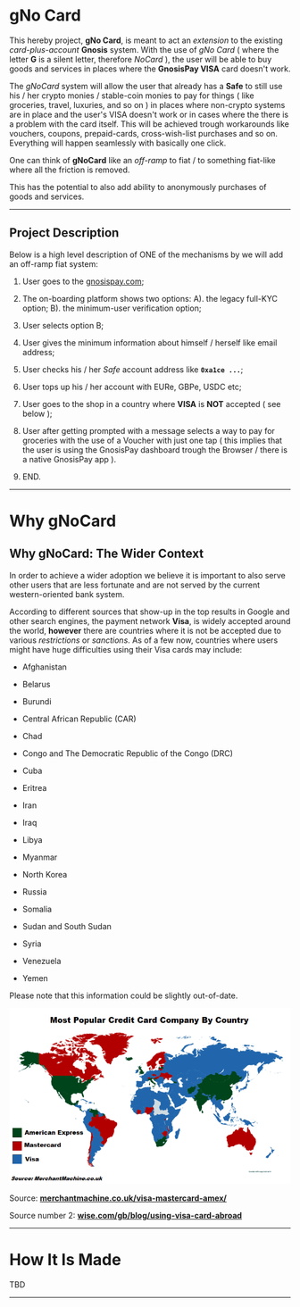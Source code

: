 # gNo Card

This hereby project, **gNo Card**, is meant to act an _extension_ to the existing _card-plus-account_ **Gnosis** system. With the use of _gNo Card_ ( where the letter **G** is a silent letter, therefore _NoCard_ ), the user will be able to buy goods and services in places where the **GnosisPay VISA** card doesn't work.

The _gNoCard_ system will allow the user that already has a **Safe** to still use his / her crypto monies / stable-coin monies to pay for things ( like groceries, travel, luxuries, and so on ) in places where non-crypto systems are in place and the user's VISA doesn't work or in cases where the there is a problem with the card itself. This will be achieved trough workarounds like vouchers, coupons, prepaid-cards, cross-wish-list purchases and so on. Everything will happen seamlessly with basically one click.

One can think of **gNoCard** like an _off-ramp_ to fiat / to something fiat-like where all the friction is removed.

This has the potential to also add ability to anonymously purchases of goods and services.

---

## Project Description

Below is a high level description of ONE of the mechanisms by we will add an off-ramp fiat system:

1. User goes to the [gnosispay.com](https://gnosispay.com/);

2. The on-boarding platform shows two options: A). the legacy full-KYC option; B). the minimum-user verification option;

3. User selects option B;

4. User gives the minimum information about himself / herself like email address;

5. User checks his / her _Safe_ account address like **`0xa1ce ...`**;

6. User tops up his / her account with EURe, GBPe, USDC etc;

7. User goes to the shop in a country where **VISA** is **NOT** accepted ( see below );

8. User after getting prompted with a message selects a way to pay for groceries with the use of a Voucher with just one tap ( this implies that the user is using the GnosisPay dashboard trough the Browser / there is a native GnosisPay app ).

9. END.

---

# Why gNoCard

## Why gNoCard: The Wider Context

In order to achieve a wider adoption we believe it is important to also serve other users that are less fortunate and are not served by the current western-oriented bank system.

According to different sources that show-up in the top results in Google and other search engines, the payment network **Visa**, is widely accepted around the world, **however** there are countries where it is not be accepted due to various _restrictions_ or _sanctions_. As of a few now, countries where users might have huge difficulties using their Visa cards may include:

* Afghanistan

* Belarus

* Burundi

* Central African Republic (CAR)

* Chad

* Congo and The Democratic Republic of the Congo (DRC)

* Cuba

* Eritrea

* Iran

* Iraq

* Libya

* Myanmar

* North Korea

* Russia

* Somalia

* Sudan and South Sudan

* Syria

* Venezuela

* Yemen

Please note that this information could be slightly out-of-date.

![image](./assets/images/visa-map.png)

Source: **[merchantmachine.co.uk/visa-mastercard-amex/](https://merchantmachine.co.uk/visa-mastercard-amex/)**

Source number 2: **[wise.com/gb/blog/using-visa-card-abroad](https://wise.com/gb/blog/using-visa-card-abroad#where-are-visa-debit-cards-not-accepted)**

---

# How It Is Made

TBD

---
